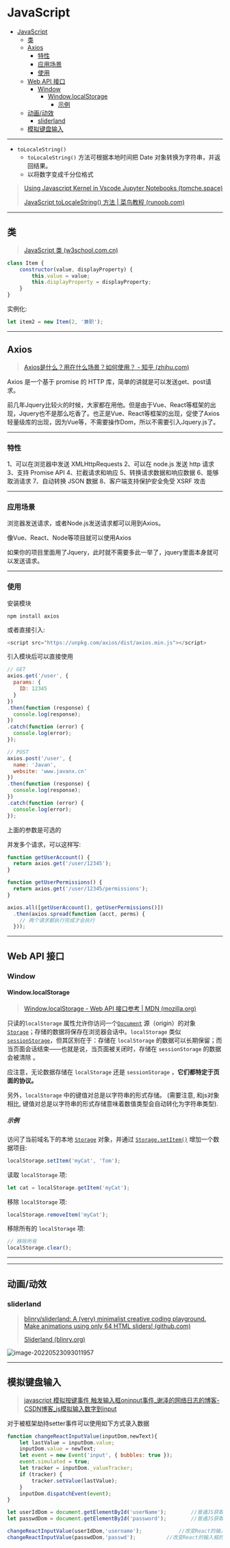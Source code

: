 # JavaScript

- [JavaScript](#javascript)
  - [类](#类)
  - [Axios](#axios)
    - [特性](#特性)
    - [应用场景](#应用场景)
    - [使用](#使用)
  - [Web API 接口](#web-api-接口)
    - [Window](#window)
      - [Window.localStorage](#windowlocalstorage)
        - [示例](#示例)
  - [动画/动效](#动画动效)
    - [sliderland](#sliderland)
  - [模拟键盘输入](#模拟键盘输入)


---

- `toLocaleString()`
  - `toLocaleString()` 方法可根据本地时间把 Date 对象转换为字符串，并返回结果。
  - 以将数字变成千分位格式

> [Using Javascript Kernel in Vscode Jupyter Notebooks (tomche.space)](https://www.tomche.space/post/using-javascript-kernel-in-vscode-jupyter-notebooks/)
>
> [JavaScript toLocaleString() 方法 | 菜鸟教程 (runoob.com)](https://www.runoob.com/jsref/jsref-tolocalestring.html)

---

## 类

> [JavaScript 类 (w3school.com.cn)](https://www.w3school.com.cn/js/js_class_intro.asp)

```javascript
class Item {
    constructor(value, displayProperty) {
        this.value = value;
        this.displayProperty = displayProperty;
    }
}
```

实例化:

```js
let item2 = new Item(2, '兼职');
```

---


## Axios

> [Axios是什么？用在什么场景？如何使用？ - 知乎 (zhihu.com)](https://zhuanlan.zhihu.com/p/69157371)

Axios 是一个基于 promise 的 HTTP 库，简单的讲就是可以发送get、post请求。

前几年Jquery比较火的时候，大家都在用他。但是由于Vue、React等框架的出现，Jquery也不是那么吃香了。也正是Vue、React等框架的出现，促使了Axios轻量级库的出现，因为Vue等，不需要操作Dom，所以不需要引入Jquery.js了。

---

### 特性

1、可以在浏览器中发送 XMLHttpRequests
2、可以在 node.js 发送 http 请求
3、支持 Promise API
4、拦截请求和响应
5、转换请求数据和响应数据
6、能够取消请求
7、自动转换 JSON 数据
8、客户端支持保护安全免受 XSRF 攻击

---

### 应用场景

浏览器发送请求，或者Node.js发送请求都可以用到Axios。

像Vue、React、Node等项目就可以使用Axios

如果你的项目里面用了Jquery，此时就不需要多此一举了，jquery里面本身就可以发送请求。

---

### 使用

安装模块

```shell
npm install axios
```

或者直接引入:

```js
<script src="https://unpkg.com/axios/dist/axios.min.js"></script>
```

引入模块后可以直接使用

```js
// GET
axios.get('/user', {
  params: {
    ID: 12345
  }
})
.then(function (response) {
  console.log(response);
})
.catch(function (error) {
  console.log(error);
});

// POST
axios.post('/user', {
  name: 'Javan',
  website: 'www.javanx.cn'
})
.then(function (response) {
  console.log(response);
})
.catch(function (error) {
  console.log(error);
});
```

上面的参数是可选的

并发多个请求，可以这样写:

```js
function getUserAccount() {
  return axios.get('/user/12345');
}

function getUserPermissions() {
  return axios.get('/user/12345/permissions');
}

axios.all([getUserAccount(), getUserPermissions()])
  .then(axios.spread(function (acct, perms) {
    // 两个请求都执行完成才会执行
  }));
```



---

## Web API 接口

### Window

#### Window.localStorage

> [Window.localStorage - Web API 接口参考 | MDN (mozilla.org)](https://developer.mozilla.org/zh-CN/docs/Web/API/Window/localStorage)

只读的`localStorage` 属性允许你访问一个[`Document`](https://developer.mozilla.org/zh-CN/docs/Web/API/Document) 源（origin）的对象 [`Storage`](https://developer.mozilla.org/zh-CN/docs/Web/API/Storage)；存储的数据将保存在浏览器会话中。`localStorage` 类似 [`sessionStorage`](https://developer.mozilla.org/zh-CN/docs/Web/API/Window/sessionStorage)，但其区别在于：存储在 `localStorage` 的数据可以长期保留；而当页面会话结束——也就是说，当页面被关闭时，存储在 `sessionStorage` 的数据会被清除 。

应注意，无论数据存储在 `localStorage` 还是 `sessionStorage` ，**它们都特定于页面的协议。**

另外，`localStorage` 中的键值对总是以字符串的形式存储。 (需要注意, 和js对象相比, 键值对总是以字符串的形式存储意味着数值类型会自动转化为字符串类型).

##### 示例

访问了当前域名下的本地 [`Storage`](https://developer.mozilla.org/zh-CN/docs/Web/API/Storage) 对象，并通过 [`Storage.setItem()`](https://developer.mozilla.org/zh-CN/docs/Web/API/Storage/setItem) 增加一个数据项目:

```typescript
localStorage.setItem('myCat', 'Tom');
```

读取 `localStorage` 项:

```typescript
let cat = localStorage.getItem('myCat');
```

移除 `localStorage` 项:

```typescript
localStorage.removeItem('myCat');
```

移除所有的 `localStorage` 项:

```typescript
// 移除所有
localStorage.clear();
```

---


---

## 动画/动效

### sliderland

> [blinry/sliderland: A (very) minimalist creative coding playground. Make animations using only 64 HTML sliders! (github.com)](https://github.com/blinry/sliderland)
>
> [Sliderland (blinry.org)](https://sliderland.blinry.org/)

![image-20220523093011957](http://cdn.ayusummer233.top/img/202205230930199.png)

----

## 模拟键盘输入

>  [javascript 模拟按键事件 触发输入框oninput事件_谢泽的网络日志的博客-CSDN博客_js模拟输入数字到input](https://blog.csdn.net/a0405221/article/details/124374119)

对于被框架劫持setter事件可以使用如下方式录入数据

```js
function changeReactInputValue(inputDom,newText){
    let lastValue = inputDom.value;
    inputDom.value = newText;
    let event = new Event('input', { bubbles: true });
    event.simulated = true;
    let tracker = inputDom._valueTracker;
    if (tracker) {
        tracker.setValue(lastValue);
    }
    inputDom.dispatchEvent(event);
}

let userIdDom = document.getElementById('userName');		//普通JS获取输入框Dom
let passwdDom = document.getElementById('password');		//普通JS获取输入框Dom

changeReactInputValue(userIdDom,'username');			//改变React的输入框的值
changeReactInputValue(passwdDom,'passwd');			//改变React的输入框的值
```

